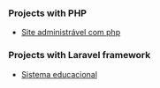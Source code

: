 ### Projects with PHP

- [Site administrável com php](https://github.com/romulo2735/laravel-projects/tree/main/site-manageable-with-php)

### Projects with Laravel framework

- [Sistema educacional](https://github.com/romulo2735/laravel-projects/tree/main/educational)

